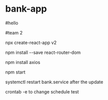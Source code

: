 # bank-app
#hello

#team 2

npx create-react-app v2

npm install --save react-router-dom

npm install axios

npm start


systemctl restart bank.service 
after the update


crontab -e to change schedule test
